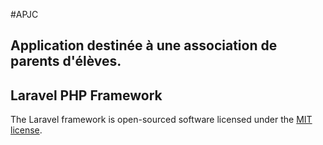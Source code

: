 #APJC

## Application destinée à une association de parents d'élèves.

## Laravel PHP Framework

The Laravel framework is open-sourced software licensed under the [MIT license](http://opensource.org/licenses/MIT).
